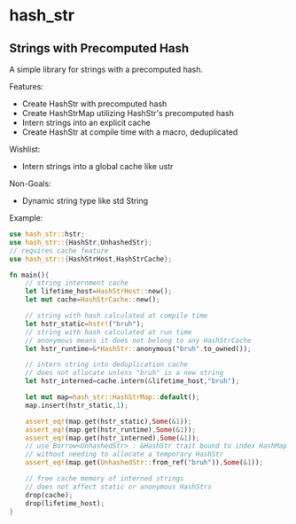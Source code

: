hash_str
========

## Strings with Precomputed Hash

A simple library for strings with a precomputed hash.

Features:
- Create HashStr with precomputed hash
- Create HashStrMap utilizing HashStr's precomputed hash
- Intern strings into an explicit cache
- Create HashStr at compile time with a macro, deduplicated

Wishlist:
- Intern strings into a global cache like ustr

Non-Goals:
- Dynamic string type like std String

Example:
```rust
use hash_str::hstr;
use hash_str::{HashStr,UnhashedStr};
// requires cache feature
use hash_str::{HashStrHost,HashStrCache};

fn main(){
	// string internment cache
	let lifetime_host=HashStrHost::new();
	let mut cache=HashStrCache::new();

	// string with hash calculated at compile time
	let hstr_static=hstr!("bruh");
	// string with hash calculated at run time
	// anonymous means it does not belong to any HashStrCache
	let hstr_runtime=&*HashStr::anonymous("bruh".to_owned());

	// intern string into deduplication cache
	// does not allocate unless "bruh" is a new string
	let hstr_interned=cache.intern(&lifetime_host,"bruh");

	let mut map=hash_str::HashStrMap::default();
	map.insert(hstr_static,1);

	assert_eq!(map.get(hstr_static),Some(&1));
	assert_eq!(map.get(hstr_runtime),Some(&1));
	assert_eq!(map.get(hstr_interned),Some(&1));
	// use Borrow<UnhashedStr> : &HashStr trait bound to index HashMap
	// without needing to allocate a temporary HashStr
	assert_eq!(map.get(UnhashedStr::from_ref("bruh")),Some(&1));

	// free cache memory of interned strings
	// does not affect static or anonymous HashStrs
	drop(cache);
	drop(lifetime_host);
}
```

